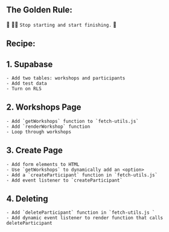## The Golden Rule:

🦸 🦸‍♂️ `Stop starting and start finishing.` 🏁

## Recipe:

## 1. Supabase
    - Add two tables: workshops and participants
    - Add test data
    - Turn on RLS

## 2. Workshops Page
    - Add `getWorkshops` function to `fetch-utils.js`
    - Add `renderWorkshop` function
    - Loop through workshops 

## 3. Create Page
    - Add form elements to HTML
    - Use `getWorkshops` to dynamically add an <option> 
    - Add a `createParticipant` function in `fetch-utils.js`
    - Add event listener to `createParticipant`

## 4. Deleting
    - Add `deleteParticipant` function in `fetch-utils.js `
    - Add dynamic event listener to render function that calls deleteParticipant
